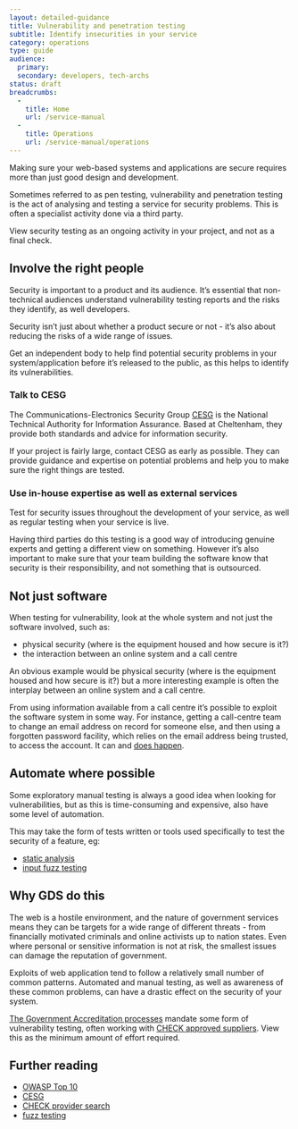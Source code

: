 ```yaml
---
layout: detailed-guidance
title: Vulnerability and penetration testing
subtitle: Identify insecurities in your service
category: operations
type: guide
audience:
  primary: 
  secondary: developers, tech-archs
status: draft
breadcrumbs:
  -
    title: Home
    url: /service-manual
  -
    title: Operations
    url: /service-manual/operations
---
```


Making sure your web-based systems and applications are secure requires more than just good design and development. 

Sometimes referred to as pen testing, vulnerability and penetration testing is the act of analysing and testing a service for security problems. This is often a specialist activity done via a third party.

View security testing as an ongoing activity in your project, and not as a final check.

## Involve the right people

Security is important to a product and its audience. It’s essential that non-technical audiences understand vulnerability testing reports and the risks they identify, as well developers.

Security isn’t just about whether a product secure or not - it’s also about reducing the risks of a wide range of issues.

Get an independent body to help find potential security problems in your system/application before it’s released to the public, as this helps to identify its vulnerabilities. 


### Talk to CESG

The Communications-Electronics Security Group [CESG](http://www.cesg.gov.uk/Pages/homepage.aspx) is the National Technical Authority for Information Assurance. Based at Cheltenham, they provide both standards and advice for information security. 

If your project is fairly large, contact CESG as early as possible. They can provide guidance and expertise on potential problems and help you to make sure the right things are tested.

### Use in-house expertise as well as external services

Test for security issues throughout the development of your service, as well as regular testing when your service is live. 

Having third parties do this testing is a good way of introducing genuine experts and getting a different view on something. However it’s also important to make sure that your team building the software know that security is their responsibility, and not something that is outsourced.


## Not just software

When testing for vulnerability, look at the whole system and not just the software involved, such as:

* physical security (where is the equipment housed and how secure is it?) 
* the interaction between an online system and a call centre

An obvious example would be physical security (where is the equipment housed and how secure is it?) but a more interesting example is often the interplay between an online system and a call centre. 

From using information available from a call centre it’s possible to exploit the software system in some way. For instance, getting a call-centre team to change an email address on record for someone else, and then using a forgotten password facility, which relies on the email address being trusted, to access the account. It can and [does happen](http://www.emptyage.com/post/28679875595/yes-i-was-hacked-hard-here).

## Automate where possible

Some exploratory manual testing is always a good idea when looking for vulnerabilities, but as this is time-consuming and expensive, also have some level of automation.

This may take the form of tests written or tools used specifically to test the security of a feature, eg:

* [static analysis](http://en.wikipedia.org/wiki/Static_program_analysis) 
* [input fuzz testing](http://en.wikipedia.org/wiki/Fuzz_testing)

## Why GDS do this

The web is a hostile environment, and the nature of government services means they can be targets for a wide range of different threats - from financially motivated criminals and online activists up to nation states. Even where personal or sensitive information is not at risk, the smallest issues can damage the reputation of government.

Exploits of web application tend to follow a relatively small number of common patterns. Automated and manual testing, as well as awareness of these common problems, can have a drastic effect on the security of your system.

[The Government Accreditation processes](http://www.cesg.gov.uk/servicecatalogue/PGAS/Pages/PGAS.aspx) mandate some form of vulnerability testing, often working with [CHECK approved suppliers](http://www.cesg.gov.uk/finda/Pages/CHECKSearch.aspx). View this as the minimum amount of effort required.

## Further reading

* [OWASP Top 10](https://www.owasp.org/index.php/Top_10_2010)
* [CESG](http://www.cesg.gov.uk/)
* [CHECK provider search](http://www.cesg.gov.uk/finda/Pages/CHECKSearch.aspx)
* [fuzz testing](http://en.wikipedia.org/wiki/Fuzz_testing)
